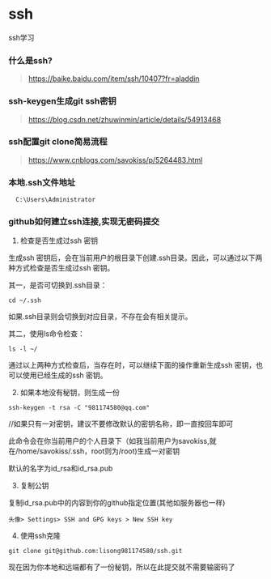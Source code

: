 # ssh
ssh学习
### 什么是ssh?
> https://baike.baidu.com/item/ssh/10407?fr=aladdin
### ssh-keygen生成git ssh密钥
> https://blog.csdn.net/zhuwinmin/article/details/54913468

### ssh配置git clone简易流程

> https://www.cnblogs.com/savokiss/p/5264483.html

### 本地.ssh文件地址

```
  C:\Users\Administrator
```
### github如何建立ssh连接,实现无密码提交

1. 检查是否生成过ssh 密钥

生成ssh 密钥后，会在当前用户的根目录下创建.ssh目录。因此，可以通过以下两种方式检查是否生成过ssh 密钥。

其一，是否可切换到.ssh目录：
```
cd ~/.ssh
```
如果.ssh目录则会切换到对应目录，不存在会有相关提示。

其二，使用ls命令检查：

```
ls -l ~/
```
通过以上两种方式检查后，当存在时，可以继续下面的操作重新生成ssh 密钥，也可以使用已经生成的ssh 密钥。

2. 如果本地没有秘钥，则生成一份

```
ssh-keygen -t rsa -C "981174580@qq.com"

```
//如果只有一对密钥，建议不要修改默认的密钥名称，即一直按回车即可

此命令会在你当前用户的个人目录下（如我当前用户为savokiss,就在/home/savokiss/.ssh，root则为/root)生成一对密钥

默认的名字为id_rsa和id_rsa.pub

3. 复制公钥

复制id_rsa.pub中的内容到你的github指定位置(其他如服务器也一样)

```
头像> Settings> SSH and GPG keys > New SSH key

```

4. 使用ssh克隆

```
git clone git@github.com:lisong981174580/ssh.git

```
现在因为你本地和远端都有了一份秘钥，所以在此提交就不需要输密码了
